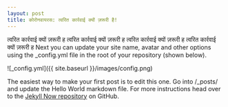 ```yaml
---
layout: post
title: कोरोनवायरस: त्वरित कार्रवाई क्यों ज़रूरी है!
---
```


त्वरित कार्रवाई क्यों ज़रूरी ह त्वरित कार्रवाई क्यों ज़रूरी ह त्वरित कार्रवाई क्यों ज़रूरी ह त्वरित कार्रवाई क्यों ज़रूरी ह
Next you can update your site name, avatar and other options using the _config.yml file in the root of your repository (shown below).

![_config.yml]({{ site.baseurl }}/images/config.png)

The easiest way to make your first post is to edit this one. Go into /_posts/ and update the Hello World markdown file. For more instructions head over to the [Jekyll Now repository](https://github.com/barryclark/jekyll-now) on GitHub.
